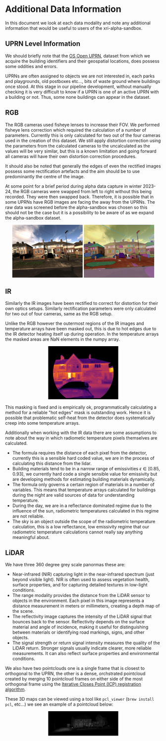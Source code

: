 # Additional Data Information

In this document we look at each data modality and note any additional information that would be useful to users of the xri-alpha-sandbox.

## UPRN Level Information

We should briefly note that the [OS Open UPRN](https://osdatahub.os.uk/downloads/open/OpenUPRN), dataset from which we acquire the building identifiers and their geospatial locations, does possess some oddities and errors. 

UPRNs are often assigned to objects we are not interested in, each parks and playgrounds, old postboxes etc..., bits of waste ground where buildings once stood. At this stage in our pipeline development, without manually checking it is very difficult to know if a UPRN is one of an active UPRN with a building or not. Thus, some none buildings can appear in the dataset.

## RGB

The RGB cameras used fisheye lenses to increase their FOV. We performed fisheye lens correction which required the calculation of a number of parameters. Currently this is only calculated for two out of the four cameras used in the creation of this dataset. We still apply distortion correction using the parameters from the calculated cameras to the uncalculated as the values will be very similar, but this is a known limitation and going forward all cameras will have their own distortion correction procedures.

It should also be noted that generally the edges of even the rectified images possess some rectification artefacts and the aim should be to use predominantly the centre of the image.

At some point for a brief period during alpha data capture in winter 2023-24, the RGB cameras were swapped from left to right without this being recorded. They were then swapped back. Therefore, it is possible that in some UPRNs have RGB images are facing the away from the UPRNs. The raw data was screened before the alpha-sandbox was chosen so this should not be the case but it is a possibility to be aware of as we expand the alpha-sandbox dataset.

<p align="center">
  <img src="images/rgb_2024-03-27-08-54-19.jpeg" alt="rgb image" width="45%">
  <img src="images/sam_mask_rgb_2024-03-27-08-54-19.jpeg" alt="sam rgb image" width="45%">
</p>

## IR

Similarly the IR images have been rectified to correct for distortion for their own optics setups. Similarly rectification parameters were only calculated for two out of four cameras, same as the RGB setup.

Unlike the RGB however the outermost regions of the IR images and temperature arrays have been masked out, this is due to hot edges due to the IR detector heating itself up during operation. In the temperature arrays the masked areas are NaN elements in the numpy array.

<p align="center">
  <img src="images/ir_color_2024-03-05-20-29-54.png  " alt="ir image" width="45%">
</p>

This masking is fixed and is empirically ok, programmatically calculating a method for a reliable "hot edges" mask is outstanding work. Hence it is possible that problematic self-heat from the detector does systematically creep into some temperature arrays.

Additionally when working with the IR data there are some assumptions to note about the way in which radiometic temperature pixels themselves are calculated. 

- The formula requires the distance of each pixel from the detector, currently this is a sensible hard coded value, we are in the process of calculating this distance from the lidar. 
- Building materials tend to be in a narrow range of emissivities $\epsilon\in [0.85,0.93]$, we currently hard code a single sensible value for emissivity but are developing methods for estimating building materials dynamically.
- The formula only governs a certain region of materials in a number of variables. This means that temperature arrays calculated for buildings during the night are valid sources of data for understanding temperature. 
- During the day, we are in a reflectance dominated regime due to the influence of the sun, radiometric temperatures calculated in this regime are not reliable. 
- The sky is an object outside the scope of the radiometric temperature calculation, this is a low reflectance, low emissivity regime that our radiometric temperature calculations cannot really say anything meaningful about.

## LiDAR

We have three 360 degree grey scale panormas these are:

- Near-infrared (NIR) capturing light in the near-infrared spectrum (just beyond visible light). NIR is often used to assess vegetation health, surface properties, and for capturing detailed textures in low-light conditions.
- The range modality provides the distance from the LiDAR sensor to objects in the environment. Each pixel in this image represents a distance measurement in meters or millimeters, creating a depth map of the scene.
- The reflectivity image captures the intensity of the LiDAR signal that bounces back to the sensor. Reflectivity depends on the surface material and angle of incidence, making it useful for distinguishing between materials or identifying road markings, signs, and other objects.
- The signal strength or return signal intensity measures the quality of the LiDAR return. Stronger signals usually indicate clearer, more reliable measurements. It can also reflect surface properties and environmental conditions.

We also have two pointclouds one is a single frame that is closest to orthogonal to the UPRN, the other is a dense, orchstrated pointcloud created by merging 10 pointcloud frames on either side of the most orthogonal frame using the [Iterative Closes Point (ICP) registration algorithm](http://ki-www.cvl.iis.u-tokyo.ac.jp/class2013/2013w/paper/correspondingAndRegistration/03_Levoy.pdf). 

These 3D maps can be viewed using a tool like `pcl_viewer` (`brew install pcl`, etc...) we see an example of a pointcloud below:

<p align="center">
  <img src="images/icp_merged.png  " alt="rgb image" width="45%">
</p>